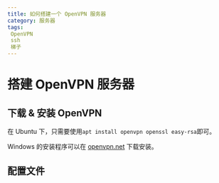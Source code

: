 ```yaml
---
title: 如何搭建一个 OpenVPN 服务器
category: 服务器
tags:
 OpenVPN
 ssh
 梯子
---
```


# 搭建 OpenVPN 服务器

## 下载 & 安装 OpenVPN

在 Ubuntu 下，只需要使用`apt install openvpn openssl easy-rsa`即可。

Windows 的安装程序可以在 [openvpn.net](https://openvpn.net) 下载安装。

## 配置文件
